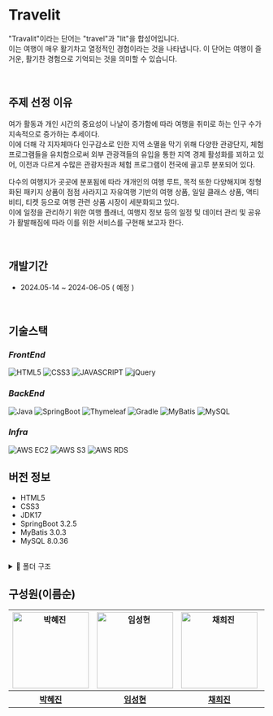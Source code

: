 # Travelit

"Travalit"이라는 단어는 "travel"과 "lit"을 합성어입니다.    
이는 여행이 매우 활기차고 열정적인 경험이라는 것을 나타냅니다. 이 단어는 여행이 즐거운, 활기찬 경험으로 기억되는 것을 의미할 수 있습니다.  

</br>

## 주제 선정 이유


여가 활동과 개인 시간의 중요성이 나날이 증가함에 따라 여행을 취미로 하는 인구 수가 지속적으로 증가하는 추세이다.  
이에 더해 각 지자체마다 인구감소로 인한 지역 소멸을 막기 위해 다양한 관광단지, 체험 프로그램들을 유치함으로써 외부 관광객들의 유입을 통한 지역 경제 활성화를 꾀하고 있어, 이전과 다르게 수많은 관광자원과 체험 프로그램이 전국에 골고루 분포되어 있다.  

다수의 여행지가 곳곳에 분포됨에  따라 개개인의 여행 루트, 목적 또한 다양해지며 정형화된 패키지 상품이 점점 사라지고 자유여행 기반의 여행 상품, 일일 클래스 상품, 액티비티, 티켓 등으로 여행 관련 상품 시장이 세분화되고 있다.  
이에 일정을 관리하기 위한 여행 플래너, 여행지 정보 등의 일정 및 데이터 관리 및 공유가 활발해짐에 따라 이를 위한 서비스를 구현해 보고자 한다.  


</br>


## 개발기간
- 2024.05-14 ~ 2024-06-05 ( 예정 )

</br>

## 기술스택

### ***FrontEnd***
![HTML5](https://img.shields.io/static/v1?style=for-the-badge&color=E34F26&message=HTML5&logo=HTML5&logoColor=white&label=)
![CSS3](https://img.shields.io/static/v1?style=for-the-badge&color=1572B6&message=CSS&logo=CSS3&logoColor=white&label=)
![JAVASCRIPT](https://img.shields.io/static/v1?style=for-the-badge&color=F7DF1E&message=JAVASCRIPT&logo=JavaScript&logoColor=white&label=)
![jQuery](https://img.shields.io/static/v1?style=for-the-badge&color=F7DF1E&message=jQuery&logo=jQuery&logoColor=white&label=)


### ***BackEnd***
![Java](https://img.shields.io/badge/java-007396?style=for-the-badge&logo=java&logoColor=white)
![SpringBoot](https://img.shields.io/static/v1?style=for-the-badge&color=6DB33F&message=spring+boot&logo=springboot&logoColor=white&label=)
![Thymeleaf](https://img.shields.io/static/v1?style=for-the-badge&color=005F0F&message=Thymeleaf&logo=Thymeleaf&logoColor=white&label=)
![Gradle](https://img.shields.io/static/v1?style=for-the-badge&color=02303A&message=Gradle&logo=Gradle&logoColor=white&label=)
![MyBatis](https://img.shields.io/badge/MyBatis-663399?style=for-the-badge&logo=MyBatis&logoColor=white)
![MySQL](https://img.shields.io/static/v1?style=for-the-badge&color=003545&message=MySQL&logo=MySQL&logoColor=white&label=)  

### ***Infra***
![AWS EC2](https://img.shields.io/static/v1?style=for-the-badge&color=FF9900&message=aws+ec2&logo=amazonec2&logoColor=black&label=)
![AWS S3](https://img.shields.io/static/v1?style=for-the-badge&color=569A31&message=aws+s3&logo=amazons3&logoColor=black&label=)
![AWS RDS](https://img.shields.io/static/v1?style=for-the-badge&color=527FFF&message=AWS+RDS&logo=amazonrds&logoColor=black&label=)


## 버전 정보  
- HTML5
- CSS3
- JDK17  
- SpringBoot 3.2.5
- MyBatis 3.0.3
- MySQL 8.0.36

</br>

<details>
<summary>🌳 폴더 구조</summary>

```
src─|
    java
    ├─common : Exception관련 파일이나 공통 클레스(aop, validation, converter, image upload) 파일로 구성
    ├─config : 각종 설정파일 구성
    ├─controller : 컨트롤러 파일 보관
    |    ├─ member (회원 패키지)
    |    ├─ product (상품 패키지)
    |    ├─ planner (플래너 패키지)
    |    ├─ location (지역 정보 패키지)
    ├─domain : mapper의 반환 값으로 사용될 클래스 구성
    |    ├─ member
    |    ├─ product
    |    ├─ planner
    |    ├─ location
    ├─dto
    |    ├─ request (request 즉, 요청 객체로 사용자가 서버쪽으로 데이터를 전달할 때 받을 DTO 선언)
    |        |    ├─ member (회원 패키지)
    |        |    ├─ product (상품 패키지)
    |        |    ├─ planner (플래너 패키지)
    |        |    ├─ location (지역 정보 패키지)
    |    ├─ response (response 즉, 응답 객체로 DB의 데이터를 해당 DTO로 받아서 최종적으로 사용자에게 반환할 DTO 선언)
    |        |    ├─ member (회원 패키지)
    |        |    ├─ product (상품 패키지)
    |        |    ├─ planner (플래너 패키지)
    |        |    ├─ location (지역 정보 패키지)
    ├─mapper : 매퍼 파일 보관
    |    ├─ member
    |    ├─ product
    |    ├─ planner
    |    ├─ location
    ├─security : spring security 파일 구성
    ├─service : 서비스 파일 보관
    |    ├─ member
    |    ├─ product
    |    ├─ planner
    |    ├─ location
    resources
    ├─mapper
    |    ├─ member
    |    ├─ product
    |    ├─ planner
    |    ├─ location
    |
    ├─ static
    │          ├─ css (css 파일 보관)
    │          │    ├─ member
    │          │    ├─ product
    │          │    ├─ planner
    │          │    ├─ location
    │          │
    │          │
    │          ├─ image (image 파일 보관)
    │          │    ├─ member
    │          │    ├─ product
    │          │    ├─ planner
    │          │    ├─ location
    │          │
    │          │
    │          ├─ js (js 파일 보관)
    │               ├─ member
    │               ├─ product
    │               ├─ planner
    │               ├─ location
    |
    |
    ├─ template
    |    ├─ member
    |    ├─ product
    |    ├─ planner
    |    ├─ location
    |    ├─ fragments
```
</details>

## 구성원(이름순)

<table>
	<tbody>
		<tr>
			<th><img width="150px" src="https://github.com/pjiny92.png" alt="박혜진"/></th>
			<th><img width="150px" src="https://github.com/sksrpf1126.png" alt="임성현"/></th>
			<th><img width="150px" src="https://github.com/HeegeneChae.png" alt="채희진"/></th>
			<th><img width="150px" src="https://github.com/JinyDev95.png" alt="최원진"/></th>
		</tr>
		<tr>
			<th><a href="https://github.com/Jinventure" target="_blank">박혜진</a></th>
			<th><a href="https://github.com/sksrpf1126" target="_blank">임성현</a></th>
			<th><a href="https://github.com/HeegeneChae" target="_blank">채희진</a></th>
			<th><a href="https://github.com/JinyDev95" target="_blank">최원진</a></th>
		</tr>
	</tbody>
</table>
